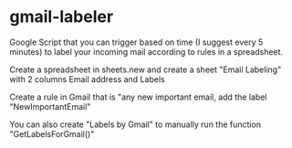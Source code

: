 # gmail-labeler

Google Script that you can trigger based on time (I suggest every 5 minutes) to label your incoming mail according to rules in a spreadsheet.

Create a spreadsheet in sheets.new and create a sheet "Email Labeling" with 2 columns Email address and Labels

Create a rule in Gmail that is "any new important email, add the label "NewImportantEmail"

You can also create "Labels by Gmail" to manually run the function "GetLabelsForGmail()"
